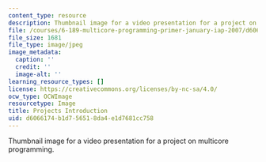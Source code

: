 ```yaml
---
content_type: resource
description: Thumbnail image for a video presentation for a project on multicore programming.
file: /courses/6-189-multicore-programming-primer-january-iap-2007/d6066174b1d756518da4e1d7681cc758_1.jpg
file_size: 1681
file_type: image/jpeg
image_metadata:
  caption: ''
  credit: ''
  image-alt: ''
learning_resource_types: []
license: https://creativecommons.org/licenses/by-nc-sa/4.0/
ocw_type: OCWImage
resourcetype: Image
title: Projects Introduction
uid: d6066174-b1d7-5651-8da4-e1d7681cc758
---
```

Thumbnail image for a video presentation for a project on multicore programming.